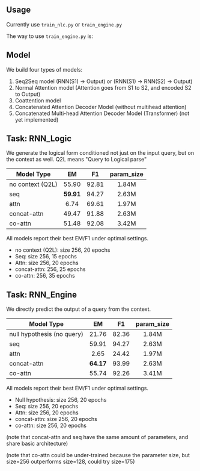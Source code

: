 ## Usage

Currently use `train_nlc.py` or `train_engine.py`

The way to use `train_engine.py` is:

## Model

We build four types of models:
1. Seq2Seq model (RNN(S1) -> Output) or (RNN(S1) -> RNN(S2) -> Output)
2. Normal Attention model (Attention goes from S1 to S2, and encoded S2 to Output)
3. Coattention model
4. Concatenated Attention Decoder Model (without multihead attention)
5. Concatenated Multi-head Attention Decoder Model (Transformer) (not yet implemented)

## Task: RNN_Logic

We generate the logical form conditioned not just on the input query, but on
the context as well. Q2L means "Query to Logical parse"

| Model Type    | EM            | F1    | param_size |
| ------------- |:-------------:| :-----:| :-----: |
| no context (Q2L) | 55.90   |  92.81  | 1.84M |
| seq      |   **59.91**    |  94.27   | 2.63M |
| attn     |   6.74    |  69.61   | 1.97M  |
| concat-attn  |   49.47    |   91.88    | 2.63M |
| co-attn      |   51.48    |  92.08   | 3.42M |

All models report their best EM/F1 under optimal settings.

- no context (Q2L): size 256, 20 epochs
- Seq: size 256, 15 epochs
- Attn: size 256, 20 epochs
- concat-attn: 256, 25 epochs
- co-attn: 256, 35 epochs

## Task: RNN_Engine

We directly predict the output of a query from the context.


| Model Type    | EM            | F1    | param_size |
| ------------- |:-------------:| :-----:| :-----: |
| null hypothesis (no query) | 21.76   |  82.36  | 1.84M |
| seq      |   59.91    |  94.27   | 2.63M |
| attn     |   2.65    |  24.42   | 1.97M |
| concat-attn  |   **64.17**    |  93.99  | 2.63M |
| co-attn      |   55.74    |  92.26   | 3.41M |

All models report their best EM/F1 under optimal settings.

- Null hypothesis: size 256, 20 epochs
- Seq: size 256, 20 epochs
- Attn: size 256, 20 epochs
- concat-attn: size 256, 20 epochs
- co-attn: size 256, 20 epochs

(note that concat-attn and seq have the same amount of parameters, and share basic architecture)

(note that co-attn could be under-trained because the parameter size, but size=256 outperforms size=128,
could try size=175)
